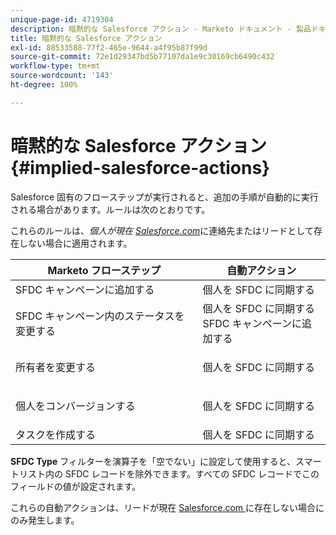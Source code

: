 ```yaml
---
unique-page-id: 4719304
description: 暗黙的な Salesforce アクション - Marketo ドキュメント - 製品ドキュメント
title: 暗黙的な Salesforce アクション
exl-id: 88533588-77f2-465e-9644-a4f95b87f99d
source-git-commit: 72e1d29347bd5b77107da1e9c30169cb6490c432
workflow-type: tm+mt
source-wordcount: '143'
ht-degree: 100%

---
```


# 暗黙的な Salesforce アクション {#implied-salesforce-actions}

Salesforce 固有のフローステップが実行されると、追加の手順が自動的に実行される場合があります。ルールは次のとおりです。

これらのルールは、_個人が現在 [Salesforce.com ](https://Salesforce.com)_&#x200B;に連絡先またはリードとして存在しない場合に適用されます。

<table> 
 <thead> 
  <tr> 
   <th>Marketo フローステップ</th> 
   <th>自動アクション</th> 
  </tr> 
 </thead> 
 <tbody> 
  <tr> 
   <td>SFDC キャンペーンに追加する</td> 
   <td>個人を SFDC に同期する</td> 
  </tr> 
  <tr> 
   <td>SFDC キャンペーン内のステータスを変更する</td> 
   <td>個人を SFDC に同期する<br>SFDC キャンペーンに追加する</td> 
  </tr> 
  <tr> 
   <td>所有者を変更する</td> 
   <td><p>個人を SFDC に同期する</p></td> 
  </tr> 
  <tr> 
   <td>個人をコンバージョンする</td> 
   <td><p>個人を SFDC に同期する</p></td> 
  </tr> 
  <tr> 
   <td>タスクを作成する</td> 
   <td>個人を SFDC に同期する</td> 
  </tr> 
 </tbody> 
</table>

**SFDC Type** フィルターを演算子を「空でない」に設定して使用すると、スマートリスト内の SFDC レコードを除外できます。すべての SFDC レコードでこのフィールドの値が設定されます。

これらの自動アクションは、リードが現在 [Salesforce.com ](https://salesforce.com) に存在しない場合にのみ発生します。
